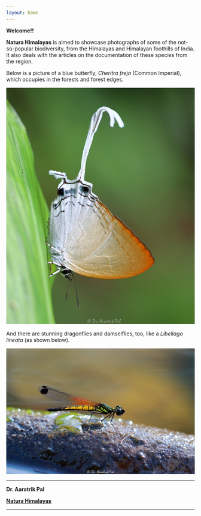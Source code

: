 ```yaml
---
layout: home
---
```

__Welcome!!__

__Natura Himalayas__ is aimed to showcase photographs of some of the not-so-popular biodiversity, from the Himalayas and Himalayan foothills of India. It also deals with the articles on the documentation of these species from the region.

Below is a picture of a blue butterfly, _Cheritra freja_ (Common Imperial), which occupies in the forests and forest edges.

![](/files/common-imperial.JPG "A Cheritra freja butterfly")

And there are stunning dragonflies and damselflies, too, like a _Libellago lineata_ (as shown below).

![](files/libellago-lineata.JPG "A Libellago lineata, male damselfly")

---
__Dr. Aaratrik Pal__

__[Natura Himalayas](https://naturahimalayas.github.io)__

---
